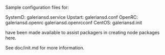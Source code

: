 Sample configuration files for:

SystemD: galeriansd.service
Upstart: galeriansd.conf
OpenRC:  galeriansd.openrc
         galeriansd.openrcconf
CentOS:  galeriansd.init

have been made available to assist packagers in creating node packages here.

See doc/init.md for more information.

